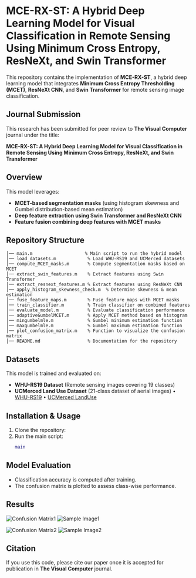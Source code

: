 # MCE-RX-ST: A Hybrid Deep Learning Model for Visual Classification in Remote Sensing Using Minimum Cross Entropy, ResNeXt, and Swin Transformer

This repository contains the implementation of **MCE-RX-ST**, a hybrid deep learning model that integrates **Minimum Cross Entropy Thresholding (MCET)**, **ResNeXt CNN**, and **Swin Transformer** for remote sensing image classification.

## Journal Submission
This research has been submitted for peer review to **The Visual Computer** journal under the title:

**MCE-RX-ST: A Hybrid Deep Learning Model for Visual Classification in Remote Sensing Using Minimum Cross Entropy, ResNeXt, and Swin Transformer**

## Overview
This model leverages:
- **MCET-based segmentation masks** (using histogram skewness and Gumbel distribution-based mean estimation)
- **Deep feature extraction using Swin Transformer and ResNeXt CNN**
- **Feature fusion combining deep features with MCET masks**

## Repository Structure
```
│── main.m                    % Main script to run the hybrid model
│── load_datasets.m            % Load WHU-RS19 and UCMerced datasets
│── compute_MCET_masks.m       % Compute segmentation masks based on MCET
│── extract_swin_features.m    % Extract features using Swin Transformer
│── extract_resnext_features.m % Extract features using ResNeXt CNN
│── apply_histogram_skewness_check.m  % Determine skewness & mean estimation
│── fuse_feature_maps.m        % Fuse feature maps with MCET masks
│── train_classifier.m         % Train classifier on combined features
│── evaluate_model.m           % Evaluate classification performance
│── adaptiveGumbelMCET.m       % Apply MCET method based on histogram
│── mingumbelmle.m             % Gumbel minimum estimation function
│── maxgumbelmle.m             % Gumbel maximum estimation function
│── plot_confusion_matrix.m    % Function to visualize the confusion matrix
│── README.md                  % Documentation for the repository
```

## Datasets
This model is trained and evaluated on:
- **WHU-RS19 Dataset** (Remote sensing images covering 19 classes)
- **UCMerced Land Use Dataset** (21-class dataset of aerial images)
•	[WHU-RS19]( https://huggingface.co/datasets/jonathan-roberts1/WHU-RS19)
•	[UCMerced LandUse]( http://weegee.vision.ucmerced.edu/datasets/landuse.html)

## Installation & Usage
1. Clone the repository:
2. Run the main script:
   ```matlab
   main
   ```

## Model Evaluation
- Classification accuracy is computed after training.
- The confusion matrix is plotted to assess class-wise performance.

## Results

![Confusion Matrix1](https://raw.githubusercontent.com/your-username/your-repo/main/confusion_matrix1.png)
![Sample Image1](images/sample_image1.png)

![Confusion Matrix2](https://raw.githubusercontent.com/your-username/your-repo/main/confusion_matrix2.png)
![Sample Image2](images/sample_image2.png)

## Citation
If you use this code, please cite our paper once it is accepted for publication in **The Visual Computer** journal.

